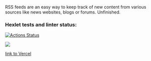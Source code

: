 RSS feeds are an easy way to keep track of new content from various sources like news websites, blogs or forums. Unfinished.


### Hexlet tests and linter status:
[![Actions Status](https://github.com/durgedancing/frontend-project-11/workflows/hexlet-check/badge.svg)](https://github.com/durgedancing/frontend-project-11/actions)

<a href="https://codeclimate.com/github/durgedancing/frontend-project-11/maintainability"><img src="https://api.codeclimate.com/v1/badges/13bc0acf401bfd165cd0/maintainability" /></a>
 
<a href ="https://frontend-project-11-oq5va6c9c-durgedancing.vercel.app/">link to Vercel</a>
